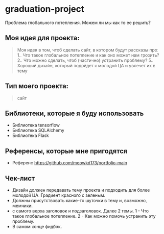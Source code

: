 # graduation-project
Проблема глобального потепления. Можем ли мы как то ее решить?


## Моя идея для проекта:
> Моя идея в том, чтоб сделать сайт, в котором будут рассказы про:
> 1.. Что такое глобальное потепление и как оно может нам грозить?
> 2.. Что можно сделать, чтоб (частично) устранить проблему?
> 5.. Хороший дизайн, который подойдет к молодой ЦА и увлечет их в тему


## Тип моего проекта:
> сайт 

## Библиотеки, которые я буду использовать
- Библиотека tensorflow
- Библиотека SQLAlchemy
- Библиотека Flask

## Референсы, которые мне пригодятся
- Референс https://github.com/meowkd173/portfolio-main

## Чек-лист
- Дизайн должен передавать тему проекта и подходить для более молодой ЦА. Градиент красного с зеленым.
- Должны присутствовать какие-то шуточки в тему и, возможно, мемчики.
- с самого верха заголовок и подзаголовок. Далее 2 темы. 1 - Что такое глобальное потепление. 2 - Как можно помочь устранить эту проблему.
- В самом конце фидбэк.


